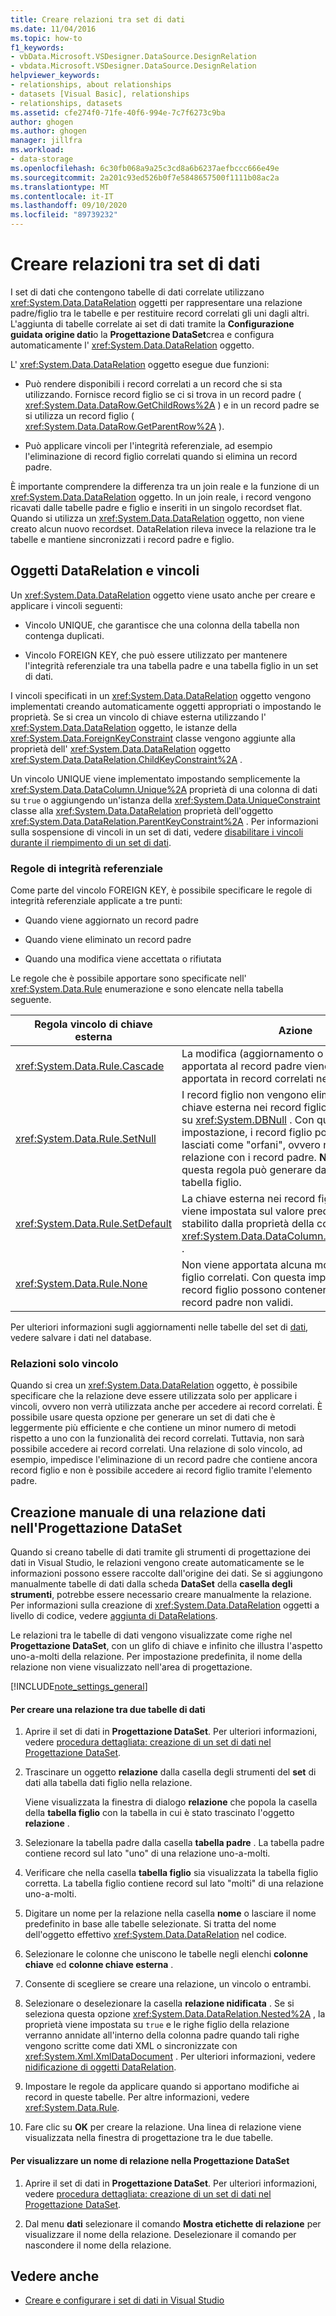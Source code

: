```yaml
---
title: Creare relazioni tra set di dati
ms.date: 11/04/2016
ms.topic: how-to
f1_keywords:
- vbData.Microsoft.VSDesigner.DataSource.DesignRelation
- vbdata.Microsoft.VSDesigner.DataSource.DesignRelation
helpviewer_keywords:
- relationships, about relationships
- datasets [Visual Basic], relationships
- relationships, datasets
ms.assetid: cfe274f0-71fe-40f6-994e-7c7f6273c9ba
author: ghogen
ms.author: ghogen
manager: jillfra
ms.workload:
- data-storage
ms.openlocfilehash: 6c30fb068a9a25c3cd8a6b6237aefbccc666e49e
ms.sourcegitcommit: 2a201c93ed526b0f7e5848657500f1111b08ac2a
ms.translationtype: MT
ms.contentlocale: it-IT
ms.lasthandoff: 09/10/2020
ms.locfileid: "89739232"
---
```

# <a name="create-relationships-between-datasets"></a>Creare relazioni tra set di dati
I set di dati che contengono tabelle di dati correlate utilizzano <xref:System.Data.DataRelation> oggetti per rappresentare una relazione padre/figlio tra le tabelle e per restituire record correlati gli uni dagli altri. L'aggiunta di tabelle correlate ai set di dati tramite la **Configurazione guidata origine dati**o la **Progettazione DataSet**crea e configura automaticamente l' <xref:System.Data.DataRelation> oggetto.

L' <xref:System.Data.DataRelation> oggetto esegue due funzioni:

- Può rendere disponibili i record correlati a un record che si sta utilizzando. Fornisce record figlio se ci si trova in un record padre ( <xref:System.Data.DataRow.GetChildRows%2A> ) e in un record padre se si utilizza un record figlio ( <xref:System.Data.DataRow.GetParentRow%2A> ).

- Può applicare vincoli per l'integrità referenziale, ad esempio l'eliminazione di record figlio correlati quando si elimina un record padre.

È importante comprendere la differenza tra un join reale e la funzione di un <xref:System.Data.DataRelation> oggetto. In un join reale, i record vengono ricavati dalle tabelle padre e figlio e inseriti in un singolo recordset flat. Quando si utilizza un <xref:System.Data.DataRelation> oggetto, non viene creato alcun nuovo recordset. DataRelation rileva invece la relazione tra le tabelle e mantiene sincronizzati i record padre e figlio.

## <a name="datarelation-objects-and-constraints"></a>Oggetti DataRelation e vincoli
Un <xref:System.Data.DataRelation> oggetto viene usato anche per creare e applicare i vincoli seguenti:

- Vincolo UNIQUE, che garantisce che una colonna della tabella non contenga duplicati.

- Vincolo FOREIGN KEY, che può essere utilizzato per mantenere l'integrità referenziale tra una tabella padre e una tabella figlio in un set di dati.

I vincoli specificati in un <xref:System.Data.DataRelation> oggetto vengono implementati creando automaticamente oggetti appropriati o impostando le proprietà. Se si crea un vincolo di chiave esterna utilizzando l' <xref:System.Data.DataRelation> oggetto, le istanze della <xref:System.Data.ForeignKeyConstraint> classe vengono aggiunte alla proprietà dell' <xref:System.Data.DataRelation> oggetto <xref:System.Data.DataRelation.ChildKeyConstraint%2A> .

Un vincolo UNIQUE viene implementato impostando semplicemente la <xref:System.Data.DataColumn.Unique%2A> proprietà di una colonna di dati su `true` o aggiungendo un'istanza della <xref:System.Data.UniqueConstraint> classe alla <xref:System.Data.DataRelation> proprietà dell'oggetto <xref:System.Data.DataRelation.ParentKeyConstraint%2A> . Per informazioni sulla sospensione di vincoli in un set di dati, vedere [disabilitare i vincoli durante il riempimento di un set di dati](../data-tools/turn-off-constraints-while-filling-a-dataset.md).

### <a name="referential-integrity-rules"></a>Regole di integrità referenziale
Come parte del vincolo FOREIGN KEY, è possibile specificare le regole di integrità referenziale applicate a tre punti:

- Quando viene aggiornato un record padre

- Quando viene eliminato un record padre

- Quando una modifica viene accettata o rifiutata

Le regole che è possibile apportare sono specificate nell' <xref:System.Data.Rule> enumerazione e sono elencate nella tabella seguente.

|Regola vincolo di chiave esterna|Azione|
| - |------------|
|<xref:System.Data.Rule.Cascade>|La modifica (aggiornamento o eliminazione) apportata al record padre viene inoltre apportata in record correlati nella tabella figlio.|
|<xref:System.Data.Rule.SetNull>|I record figlio non vengono eliminati, ma la chiave esterna nei record figlio viene impostata su <xref:System.DBNull> . Con questa impostazione, i record figlio possono essere lasciati come "orfani", ovvero non hanno alcuna relazione con i record padre. **Nota:** L'utilizzo di questa regola può generare dati non validi nella tabella figlio.|
|<xref:System.Data.Rule.SetDefault>|La chiave esterna nei record figlio correlati viene impostata sul valore predefinito, come stabilito dalla proprietà della colonna <xref:System.Data.DataColumn.DefaultValue%2A> .|
|<xref:System.Data.Rule.None>|Non viene apportata alcuna modifica ai record figlio correlati. Con questa impostazione, i record figlio possono contenere riferimenti a record padre non validi.|

Per ulteriori informazioni sugli aggiornamenti nelle tabelle del set di [dati](../data-tools/save-data-back-to-the-database.md), vedere salvare i dati nel database.

### <a name="constraint-only-relations"></a>Relazioni solo vincolo
Quando si crea un <xref:System.Data.DataRelation> oggetto, è possibile specificare che la relazione deve essere utilizzata solo per applicare i vincoli, ovvero non verrà utilizzata anche per accedere ai record correlati. È possibile usare questa opzione per generare un set di dati che è leggermente più efficiente e che contiene un minor numero di metodi rispetto a uno con la funzionalità dei record correlati. Tuttavia, non sarà possibile accedere ai record correlati. Una relazione di solo vincolo, ad esempio, impedisce l'eliminazione di un record padre che contiene ancora record figlio e non è possibile accedere ai record figlio tramite l'elemento padre.

## <a name="manually-creating-a-data-relation-in-the-dataset-designer"></a>Creazione manuale di una relazione dati nell'Progettazione DataSet
Quando si creano tabelle di dati tramite gli strumenti di progettazione dei dati in Visual Studio, le relazioni vengono create automaticamente se le informazioni possono essere raccolte dall'origine dei dati. Se si aggiungono manualmente tabelle di dati dalla scheda **DataSet** della **casella degli strumenti**, potrebbe essere necessario creare manualmente la relazione. Per informazioni sulla creazione di <xref:System.Data.DataRelation> oggetti a livello di codice, vedere [aggiunta di DataRelations](/dotnet/framework/data/adonet/dataset-datatable-dataview/adding-datarelations).

Le relazioni tra le tabelle di dati vengono visualizzate come righe nel **Progettazione DataSet**, con un glifo di chiave e infinito che illustra l'aspetto uno-a-molti della relazione. Per impostazione predefinita, il nome della relazione non viene visualizzato nell'area di progettazione.

[!INCLUDE[note_settings_general](../data-tools/includes/note_settings_general_md.md)]

#### <a name="to-create-a-relationship-between-two-data-tables"></a>Per creare una relazione tra due tabelle di dati

1. Aprire il set di dati in **Progettazione DataSet**. Per ulteriori informazioni, vedere [procedura dettagliata: creazione di un set di dati nel Progettazione DataSet](walkthrough-creating-a-dataset-with-the-dataset-designer.md).

2. Trascinare un oggetto **relazione** dalla casella degli strumenti del **set** di dati alla tabella dati figlio nella relazione.

     Viene visualizzata la finestra di dialogo **relazione** che popola la casella della **tabella figlio** con la tabella in cui è stato trascinato l'oggetto **relazione** .

3. Selezionare la tabella padre dalla casella **tabella padre** . La tabella padre contiene record sul lato "uno" di una relazione uno-a-molti.

4. Verificare che nella casella **tabella figlio** sia visualizzata la tabella figlio corretta. La tabella figlio contiene record sul lato "molti" di una relazione uno-a-molti.

5. Digitare un nome per la relazione nella casella **nome** o lasciare il nome predefinito in base alle tabelle selezionate. Si tratta del nome dell'oggetto effettivo <xref:System.Data.DataRelation> nel codice.

6. Selezionare le colonne che uniscono le tabelle negli elenchi **colonne chiave** ed **colonne chiave esterna** .

7. Consente di scegliere se creare una relazione, un vincolo o entrambi.

8. Selezionare o deselezionare la casella **relazione nidificata** . Se si seleziona questa opzione <xref:System.Data.DataRelation.Nested%2A> , la proprietà viene impostata su `true` e le righe figlio della relazione verranno annidate all'interno della colonna padre quando tali righe vengono scritte come dati XML o sincronizzate con <xref:System.Xml.XmlDataDocument> . Per ulteriori informazioni, vedere [nidificazione di oggetti DataRelation](/dotnet/framework/data/adonet/dataset-datatable-dataview/nesting-datarelations).

9. Impostare le regole da applicare quando si apportano modifiche ai record in queste tabelle. Per altre informazioni, vedere <xref:System.Data.Rule>.

10. Fare clic su **OK** per creare la relazione. Una linea di relazione viene visualizzata nella finestra di progettazione tra le due tabelle.

#### <a name="to-display-a-relation-name-in-the-dataset-designer"></a>Per visualizzare un nome di relazione nella Progettazione DataSet

1. Aprire il set di dati in **Progettazione DataSet**. Per ulteriori informazioni, vedere [procedura dettagliata: creazione di un set di dati nel Progettazione DataSet](walkthrough-creating-a-dataset-with-the-dataset-designer.md).

2. Dal menu **dati** selezionare il comando **Mostra etichette di relazione** per visualizzare il nome della relazione. Deselezionare il comando per nascondere il nome della relazione.

## <a name="see-also"></a>Vedere anche

- [Creare e configurare i set di dati in Visual Studio](../data-tools/create-and-configure-datasets-in-visual-studio.md)
